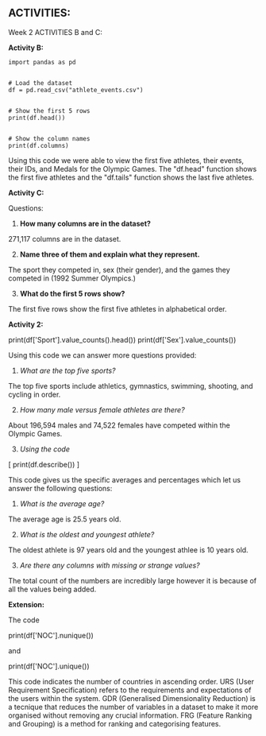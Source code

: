 ## ACTIVITIES:

Week 2 ACTIVITIES B and C:

**Activity B:**




    import pandas as pd


    # Load the dataset
    df = pd.read_csv("athlete_events.csv")


    # Show the first 5 rows
    print(df.head())


    # Show the column names
    print(df.columns)


Using this code we were able to view the first five athletes, their events, their IDs, and Medals for the Olympic Games. The "df.head" function shows the first five athletes and the
"df.tails" function shows the last five athletes.


**Activity C:**


Questions:


1. **How many columns are in the dataset?**

271,117 columns are in the dataset.


2. **Name three of them and explain what they represent.**


The sport they competed in, sex (their gender), and the games they competed in (1992 Summer Olympics.)


3. **What do the first 5 rows show?**


The first five rows show the first five athletes in alphabetical order.

**Activity 2:**

print(df['Sport'].value_counts().head())
print(df['Sex'].value_counts())


Using this code we can answer more questions provided:


1. *What are the top five sports?*


The top five sports include athletics, gymnastics, swimming, shooting, and cycling in order.


2. *How many male versus female athletes are there?*

About 196,594 males and 74,522 females have competed within the Olympic Games.


3. *Using the code*


[ print(df.describe()) ]


This code gives us the specific averages and percentages which let us answer the following questions:


1. *What is the average age?*


The average age is 25.5 years old.


2. *What is the oldest and youngest athlete?*


The oldest athlete is 97 years old and the youngest athlee is 10 years old.


3. *Are there any columns with missing or strange values?*


The total count of the numbers are incredibly large however it is because of all the values being added.

**Extension:**

The code

print(df['NOC'].nunique())

and

print(df['NOC'].unique())


This code indicates the number of countries in ascending order. URS (User Requirement Specification) refers to the requirements and expectations of the users within the system. GDR (Generalised Dimensionality Reduction) is a tecnique that reduces the number of variables in a dataset to make it more organised without removing any crucial information. FRG (Feature Ranking and Grouping) is a method for ranking and categorising features.


 






